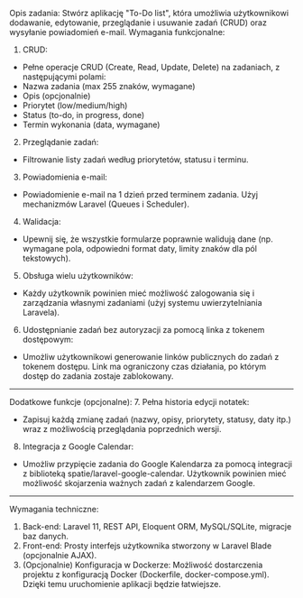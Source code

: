 
Opis zadania:
Stwórz aplikację "To-Do list", która umożliwia użytkownikowi dodawanie, edytowanie, przeglądanie i usuwanie zadań (CRUD) oraz wysyłanie powiadomień e-mail.
Wymagania funkcjonalne:
1. CRUD:
- Pełne operacje CRUD (Create, Read, Update, Delete) na zadaniach, z następującymi polami:
- Nazwa zadania (max 255 znaków, wymagane)
- Opis (opcjonalnie)
- Priorytet (low/medium/high)
- Status (to-do, in progress, done)
- Termin wykonania (data, wymagane)
2. Przeglądanie zadań:
- Filtrowanie listy zadań według priorytetów, statusu i terminu.
3. Powiadomienia e-mail:
- Powiadomienie e-mail na 1 dzień przed terminem zadania. Użyj mechanizmów Laravel (Queues i Scheduler).
4. Walidacja:
- Upewnij się, że wszystkie formularze poprawnie walidują dane (np. wymagane pola, odpowiedni format daty, limity znaków dla pól tekstowych).
5. Obsługa wielu użytkowników:
- Każdy użytkownik powinien mieć możliwość zalogowania się i zarządzania własnymi zadaniami (użyj systemu uwierzytelniania Laravela).
6. Udostępnianie zadań bez autoryzacji za pomocą linka z tokenem dostępowym:
- Umożliw użytkownikowi generowanie linków publicznych do zadań z tokenem dostępu. Link ma ograniczony czas działania, po którym dostęp do zadania zostaje zablokowany.
-------------------------------------------------------------------------------------
Dodatkowe funkcje (opcjonalne):
7. Pełna historia edycji notatek:
- Zapisuj każdą zmianę zadań (nazwy, opisy, priorytety, statusy, daty itp.) wraz z możliwością przeglądania poprzednich wersji.
8. Integracja z Google Calendar:
- Umożliw przypięcie zadania do Google Kalendarza za pomocą integracji z biblioteką spatie/laravel-google-calendar. Użytkownik powinien mieć możliwość skojarzenia ważnych zadań z kalendarzem Google.
-------------------------------------------------------------------------------------
Wymagania techniczne:
1. Back-end:
Laravel 11, REST API, Eloquent ORM, MySQL/SQLite, migracje baz danych.
2. Front-end:
Prosty interfejs użytkownika stworzony w Laravel Blade (opcjonalnie AJAX).
3. (Opcjonalnie) Konfiguracja w Dockerze:
Możliwość dostarczenia projektu z konfiguracją Docker (Dockerfile, docker-compose.yml). Dzięki temu uruchomienie aplikacji będzie łatwiejsze.